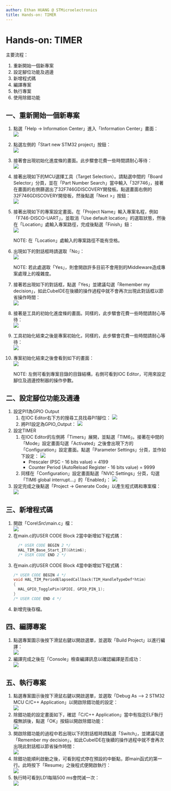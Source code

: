```yaml
---
author: Ethan HUANG @ STMicroelectronics
title: Hands-on: TIMER
---
```


# Hands-on: TIMER

主要流程：
1. 重新開始一個新專案
3. 設定腳位功能及週邊
4. 新增程式碼
5. 編譯專案
6. 執行專案
7. 使用除錯功能

## 一、重新開始一個新專案
1. 點選「Help -> Information Center」進入「Information Center」畫面：  
   ![](imgs/1-01.png)  
2. 點選左側的「Start new STM32 project」按鈕：  
   ![](imgs/1-02.png)  
3. 接著會出現初始化進度條的畫面。此步驟會花費一些時間請耐心等待：  
   ![](imgs/1-03.png)  
4. 接著出現如下的MCU選擇工具（Target Selection）。請點選中間的「Board Selector」分頁，並在「Part Number Search」當中輸入「32F746」，接著在畫面的右側篩選出了32F746GDISCOVERY開發板。點選畫面右側的32F746GDISCOVERY開發板，然後點選「Next >」按鈕：  
   ![](imgs/1-04.png)  
5. 接著出現如下的專案設定畫面。在「Project Name」輸入專案名程，例如「F746-DISCO-UART」，並取消「Use default location」的選取狀態，然後在「Location」處輸入專案路徑，完成後點選「Finish」鈕：  
   ![](imgs/1-05.png)  
   
   NOTE: 在「Location」處輸入的專案路徑不能有空格。
6. 出現如下的對話框時請選取「No」：  
   ![](imgs/1-06.png) 
   
    NOTE: 若此處選取「Yes」，則會開啟許多目前不會用到的Middleware造成專案處理上的複雜度。
7. 接著若出現如下的對話框，點選「Yes」並建議勾選「Remember my decision」，如此CubeIDE在後續的操作過程中就不會再次出現此對話框以節省操作時間：  
   ![](imgs/1-07.png) 
8. 接著是工具的初始化進度條的畫面。同樣的，此步驟會花費一些時間請耐心等待：  
   ![](imgs/1-08.png) 
9. 工具初始化結束之後是專案初始化，同樣的，此步驟會花費一些時間請耐心等待：  
   ![](imgs/1-09.png) 
10. 專案初始化結束之後會看到如下的畫面：  
    ![](imgs/1-10.png)
    
    NOTE: 左側可看到專案目錄的目錄結構，右側可看到IOC Editor，可用來設定腳位及週邊控制器的操作參數。

##  二、設定腳位功能及週邊
1. 設定PI1為GPIO Output
   1. 在IOC Editor右下方的搜尋工具找尋PI1腳位：
      ![](imgs/2-01-01.png)
   2. 將PI1設定為GPIO_Output：
      ![](imgs/2-01-02.png)
2. 設定TIMER
   1. 在IOC Editor的左側將「Timers」展開，並點選「TIM6」。接著在中間的「Mode」設定畫面勾選「Activated」之後會出現下方的「Configuration」設定畫面。點選「Parameter Settings」分頁，並作如下設定：
      ![](imgs/2-02-01.png)
      - Prescaler (PSC - 16 bits value) = 4199
      - Counter Period (AutoReload Register - 16 bits value) = 9999
   2. 同樣在「Configuration」設定畫面點選「NVIC Settings」分頁，勾選「TIM6 global interrupt...」的「Enabled」：
      ![](imgs/2-02-02.png)
3. 設定完成之後點選「Project -> Generate Code」以產生程式碼和專案檔：
   ![](imgs/2-03.png)

## 三、新增程式碼
1. 開啟「Core\Src\main.c」檔：  
   ![](imgs/3-01.png)
2. 在main.c的USER CODE Block 2當中新增如下程式碼：   
   ```c
     /* USER CODE BEGIN 2 */
     HAL_TIM_Base_Start_IT(&htim6);
     /* USER CODE END 2 */
   ```
4. 在main.c的USER CODE Block 4當中新增如下程式碼：  
   ```c
   /* USER CODE BEGIN 4 */
   void HAL_TIM_PeriodElapsedCallback(TIM_HandleTypeDef*htim)
   {
     HAL_GPIO_TogglePin(GPIOI, GPIO_PIN_1);
   }
   /* USER CODE END 4 */
   ```
5. 新增完後存檔。

## 四、編譯專案
1. 點選專案圖示後按下滑鼠右鍵以開啟選單，並選取「Build Project」以進行編譯：  
   ![](imgs/4-01.png)
2. 編譯完成之後在「Console」檢查編譯訊息以確認編譯是否成功：  
   ![](imgs/4-02.png)  

## 五、執行專案
1. 點選專案圖示後按下滑鼠右鍵以開啟選單，並選取「Debug As --> 2 STM32 MCU C/C++ Application」以開啟除錯功能的設定：  
   ![](imgs/5-01.png)
2. 除錯功能的設定畫面如下，確認「C/C++ Application」當中有指定ELF執行檔無誤後，點選「OK」按鈕以開啟除錯功能：  
   ![](imgs/5-02.png)
3. 開啟除錯功能的過程中若出現以下的對話框時請點選「Switch」，並建議勾選「Remember my decision」，如此CubeIDE在後續的操作過程中就不會再次出現此對話框以節省操作時間：  
   ![](imgs/5-03.png)
4. 除錯功能順利啟動之後，可看到程式停在預設的中斷點，即main函式的第一行。此時按下「Resume」之後程式便開啟執行：  
   ![](imgs/5-04.png)
5. 執行時可看到LD1每隔500 ms會閃滅一次：  
   ![](imgs/5-05.jpg)